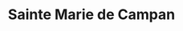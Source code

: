 ---
title: Sainte Marie de Campan
url: /sainte-marie-de-campan/
latitude: 42.984
longitude: 0.227
---